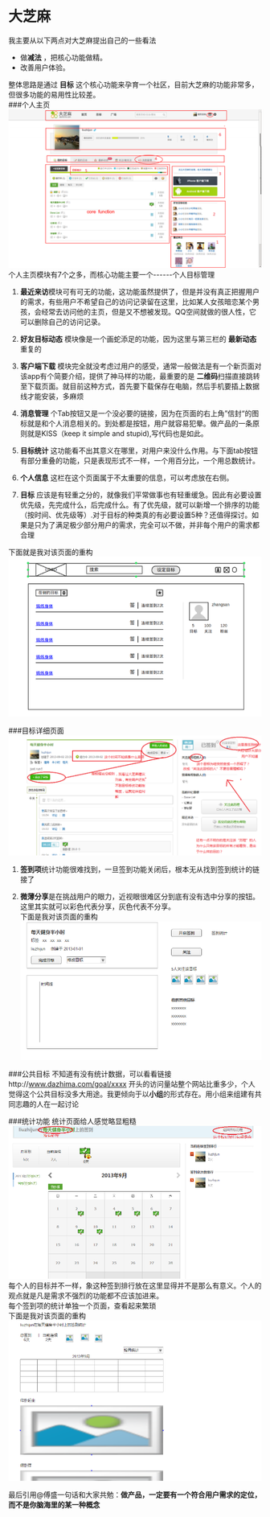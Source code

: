 大芝麻
===================
我主要从以下两点对大芝麻提出自己的一些看法  

- 做**减法** ，把核心功能做精。
- 改善用户体验。  

整体思路是通过 **目标** 这个核心功能来孕育一个社区，目前大芝麻的功能非常多，但很多功能的易用性比较差。  
###个人主页
![个人主页](./person_home.png)
个人主页模块有7个之多，而核心功能主要一个------个人目标管理

1. **最近来访**模块可有可无的功能，这功能虽然提供了，但是并没有真正把握用户的需求，有些用户不希望自己的访问记录留在这里，比如某人女孩暗恋某个男孩，会经常去访问他的主页，但是又不想被发现。QQ空间就做的很人性，它可以删除自己的访问记录。  

2. **好友目标动态** 模块像是一个画蛇添足的功能，因为这里与第三栏的 **最新动态** 重复的  

3. **客户端下载** 模块完全就没考虑过用户的感受，通常一般做法是有一个新页面对该app有个简要介绍，提供了神马样的功能，最重要的是 **二维码**扫描直接跳转至下载页面。就目前这种方式，首先要下载保存在电脑，然后手机要插上数据线才能安装，多麻烦  

4. **消息管理** 个Tab按钮又是一个没必要的链接，因为在页面的右上角”信封“的图标就是和个人消息相关的。到处都是按钮，用户就容易犯晕。做产品的一条原则就是KISS（keep it simple and stupid),写代码也是如此。

5. **目标统计** 这功能看不出其意义在哪里，对用户来没什么作用。与下面tab按钮有部分重叠的功能，只是表现形式不一样，一个用百分比，一个用总数统计。  

6. **个人信息** 这栏在这个页面属于不太重要的信息，可以考虑放在右侧。

7. **目标** 应该是有轻重之分的，就像我们平常做事也有轻重缓急。因此有必要设置优先级，先完成什么，后完成什么。有了优先级，就可以新增一个排序的功能（按时间、优先级等）.对于目标的种类真的有必要设置5种？还值得探讨。如果是只为了满足极少部分用户的需求，完全可以不做，并非每个用户的需求都合理  

下面就是我对该页面的重构
![新页面](./new_person.png)


###目标详细页面
![详细页面](./person_detail.png)

1. **签到项**统计功能很难找到，一旦签到功能关闭后，根本无从找到签到统计的链接了  

2. **微薄分享**是在挑战用户的眼力，近视眼很难区分到底有没有选中分享的按钮。这里其实就可以彩色代表分享，灰色代表不分享。  
下面是我对该页面的重构
![新页面](./new_person_detail.png)

###公共目标
不知道有没有统计数据，可以看看链接http://www.dazhima.com/goal/xxxx 开头的访问量站整个网站比重多少，个人觉得这个公共目标没多大用途。我更倾向于以**小组**的形式存在。用小组来组建有共同志趣的人在一起讨论  

###统计功能
统计页面给人感觉略显粗糙
![统计](./stat.png)
每个人的目标并不一样，象这种签到排行放在这里显得并不是那么有意义。个人的观点就是凡是需求不强烈的功能都不应该加进来。  
每个签到项的统计单独一个页面，查看起来繁琐  
下面是我对该页面的重构
![新页面](./new_stat.png)

最后引用@傅盛一句话和大家共勉：**做产品，一定要有一个符合用户需求的定位，而不是你脑海里的某一种概念**
